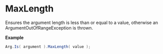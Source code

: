 # MaxLength

Ensures the argument length is less than or equal to a value, otherwise an ArgumentOutOfRangeException is thrown.

**Example**
``` c#
Arg.Is( argument ).MaxLength( value );
```